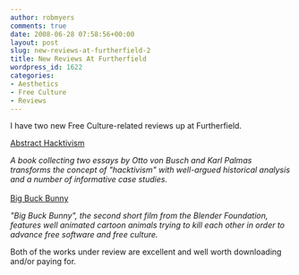 ```yaml
---
author: robmyers
comments: true
date: 2008-06-28 07:58:56+00:00
layout: post
slug: new-reviews-at-furtherfield-2
title: New Reviews At Furtherfield
wordpress_id: 1622
categories:
- Aesthetics
- Free Culture
- Reviews
---
```


I have two new Free Culture-related reviews up at Furtherfield.  
  
[Abstract Hacktivism](http://www.furtherfield.org/displayreview.php?review_id=307)  
  
_A book collecting two essays by Otto von Busch and Karl Palmas transforms the concept of "hacktivism" with well-argued historical analysis and a number of informative case studies._  
[  
Big Buck Bunny](http://www.furtherfield.org/displayreview.php?review_id=306)  
  
_"Big Buck Bunny", the second short film from the Blender Foundation, features well animated cartoon animals trying to kill each other in order to advance free software and free culture._  
  
Both of the works under review are excellent and well worth downloading and/or paying for.  


